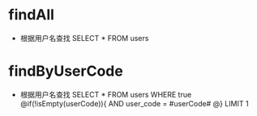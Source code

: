 findAll
===
* 根据用户名查找
  SELECT * FROM users

findByUserCode
===
* 根据用户名查找
  SELECT * FROM users WHERE true
  @if(!isEmpty(userCode)){
  AND user_code = #userCode#
  @}
  LIMIT 1